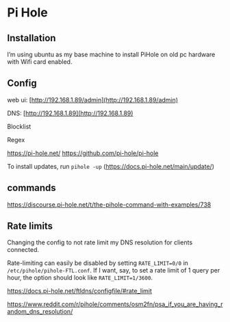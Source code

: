 # Pi Hole

## Installation

I’m using ubuntu as my base machine to install PiHole on old pc hardware with Wifi card enabled.

## Config

web ui: [http://192.168.1.89/admin](http://192.168.1.89/admin)

DNS: [http://192.168.1.89](http://192.168.1.89)

Blocklist

Regex

https://pi-hole.net/
https://github.com/pi-hole/pi-hole

To install updates, run `pihole -up`
(https://docs.pi-hole.net/main/update/)


## commands

https://discourse.pi-hole.net/t/the-pihole-command-with-examples/738


## Rate limits

Changing the config to not rate limit my DNS resolution for clients connected.

Rate-limiting can easily be disabled by setting `RATE_LIMIT=0/0` in `/etc/pihole/pihole-FTL.conf`. If I want, say, to set a rate limit of 1 query per hour, the option should look like `RATE_LIMIT=1/3600`.

https://docs.pi-hole.net/ftldns/configfile/#rate_limit

https://www.reddit.com/r/pihole/comments/osm2fn/psa_if_you_are_having_random_dns_resolution/